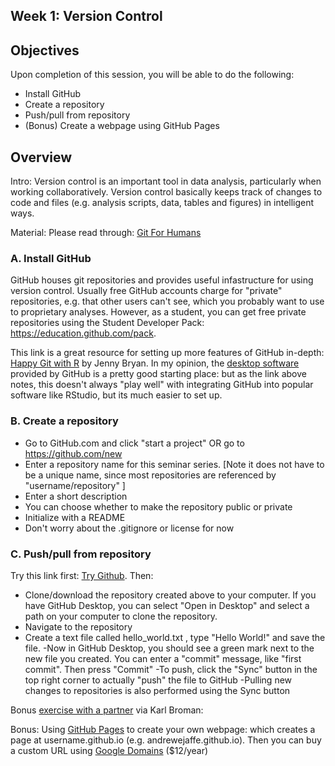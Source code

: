 ## Week 1: Version Control

## Objectives

Upon completion of this session, you will be able to do the following:
- Install GitHub
- Create a repository
- Push/pull from repository
- (Bonus) Create a webpage using GitHub Pages


## Overview

Intro: Version control is an important tool in data analysis, particularly when working collaboratively. Version control basically keeps track of changes to code and files (e.g. analysis scripts, data, tables and figures) in intelligent ways.

Material: Please read through: [Git For Humans](https://speakerdeck.com/alicebartlett/git-for-humans)

### A. Install GitHub 

GitHub houses git repositories and provides useful infastructure for using version control. Usually free GitHub accounts charge for "private" repositories, e.g. that other users can't see, which you probably want to use to proprietary analyses. However, as a student, you can get free private repositories using the Student Developer Pack: https://education.github.com/pack.

This link is a great resource for setting up more features of GitHub in-depth: [Happy Git with R](http://happygitwithr.com/install-git.html) by Jenny Bryan. In my opinion, the [desktop software](https://desktop.github.com/) provided by GitHub is a pretty good starting place:  but as the link above notes, this doesn't always "play well" with integrating GitHub into popular software like RStudio, but its much easier to set up.

### B. Create a repository

- Go to GitHub.com and click "start a project" OR go to https://github.com/new
- Enter a repository name for this seminar series. [Note it does not have to be a unique name, since most repositories are referenced by "username/repository" ]
- Enter a short description
- You can choose whether to make the repository public or private
- Initialize with a README
- Don't worry about the .gitignore or license for now

### C. Push/pull from repository

Try this link first: [Try Github](https://try.github.io). Then:

- Clone/download the repository created above to your computer. If you have GitHub Desktop, you can select "Open in Desktop" and select a path on your computer to clone the repository.
- Navigate to the repository
- Create a text file called hello_world.txt , type "Hello World!" and save the file. 
-Now in GitHub Desktop, you should see a green mark next to the new file you created. You can enter a "commit" message, like "first commit". Then press "Commit"
-To push, click the "Sync" button in the top right corner to actually "push" the file to GitHub
-Pulling new changes to repositories is also performed using the Sync button 

Bonus [exercise with a partner](https://github.com/kbroman/Tools4RR/blob/master/05_Git_Lab/git_lab.md) via Karl Broman: 

Bonus: Using [GitHub Pages](https://pages.github.com/) to create your own webpage: which creates a page at username.github.io (e.g. andrewejaffe.github.io). Then you can buy a custom URL using [Google Domains](https://domains.google/#/) ($12/year)